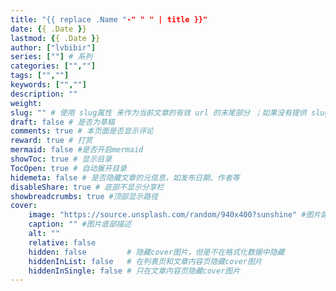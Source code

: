 ```yaml
---
title: "{{ replace .Name "-" " " | title }}"
date: {{ .Date }}
lastmod: {{ .Date }}
author: ["lvbibir"]
series: [""] # 系列
categories: ["",""]
tags: ["",""]
keywords: ["",""]
description: ""
weight:
slug: "" # 使用 slug属性 来作为当前文章的有效 url 的末尾部分 ；如果没有提供 slug 则使用 title 代替。
draft: false # 是否为草稿
comments: true # 本页面是否显示评论
reward: true # 打赏
mermaid: false #是否开启mermaid
showToc: true # 显示目录
TocOpen: true # 自动展开目录
hidemeta: false # 是否隐藏文章的元信息，如发布日期、作者等
disableShare: true # 底部不显示分享栏
showbreadcrumbs: true #顶部显示路径
cover:
    image: "https://source.unsplash.com/random/940x400?sunshine" #图片路径例如：posts/tech/123/123.png
    caption: "" #图片底部描述
    alt: ""
    relative: false
    hidden: false         # 隐藏cover图片，但是不在格式化数据中隐藏
    hiddenInList: false   # 在列表页和文章内容页隐藏cover图片
    hiddenInSingle: false # 只在文章内容页隐藏cover图片
---
```





